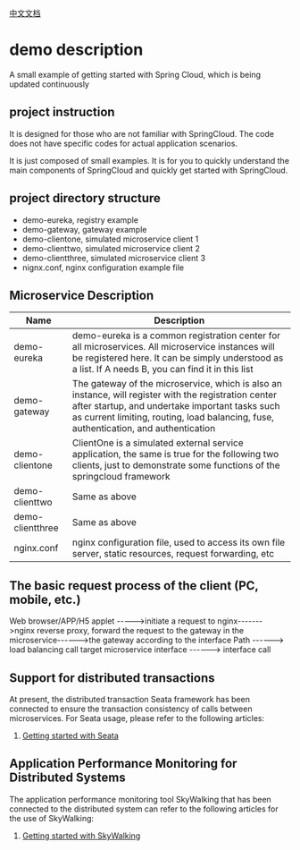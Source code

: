 [中文文档](https://github.com/jacksparrow414/springcloud-demo/edit/master/README_ZH_CN.md)
# demo description
A small example of getting started with Spring Cloud, which is being updated continuously

## project instruction
It is designed for those who are not familiar with SpringCloud. The code does not have specific codes for actual application scenarios.   

  
It is just composed of small examples. It is for you to quickly understand the main components of SpringCloud and quickly get started with SpringCloud.

## project directory structure
- demo-eureka, registry example
- demo-gateway, gateway example
- demo-clientone, simulated microservice client 1
- demo-clienttwo, simulated microservice client 2
- demo-clientthree, simulated microservice client 3
- nignx.conf, nginx configuration example file

## Microservice Description
|Name  | Description
|------------- | -------------
|demo-eureka  | demo-eureka is a common registration center for all microservices. All microservice instances will be registered here. It can be simply understood as a list. If A needs B, you can find it in this list
|demo-gateway  | The gateway of the microservice, which is also an instance, will register with the registration center after startup, and undertake important tasks such as current limiting, routing, load balancing, fuse, authentication, and authentication
|demo-clientone | ClientOne is a simulated external service application, the same is true for the following two clients, just to demonstrate some functions of the springcloud framework
|demo-clienttwo | Same as above
|demo-clientthree | Same as above
|nginx.conf | nginx configuration file, used to access its own file server, static resources, request forwarding, etc

## The basic request process of the client (PC, mobile, etc.)
Web browser/APP/H5 applet ----->initiate a request to nginx------->nginx reverse proxy, forward the request to the gateway in the microservice------>the gateway according to the interface Path ------> load balancing call target microservice interface ------> interface call

## Support for distributed transactions
At present, the distributed transaction Seata framework has been connected to ensure the transaction consistency of calls between microservices. For Seata usage, please refer to the following articles:
1. [Getting started with Seata](https://blog.csdn.net/dghkgjlh/article/details/104730024)

## Application Performance Monitoring for Distributed Systems
The application performance monitoring tool SkyWalking that has been connected to the distributed system can refer to the following articles for the use of SkyWalking:
1. [Getting started with SkyWalking](https://blog.csdn.net/dghkgjlh/article/details/106745714)
